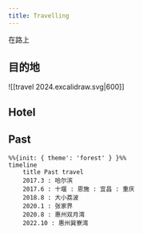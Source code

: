 ```yaml
---
title: Travelling
---
```


在路上

## 目的地

![[travel 2024.excalidraw.svg|600]]
## Hotel

## Past

```mermaid
%%{init: { theme': 'forest' } }%%
timeline
    title Past travel
    2017.3 : 哈尔滨
    2017.6 : 十堰 : 恩施 : 宜昌 : 重庆
    2018.8 : 大小荔波
    2020.1 : 张家界
    2020.8 : 惠州双月湾
    2022.10 : 惠州巽寮湾
```
